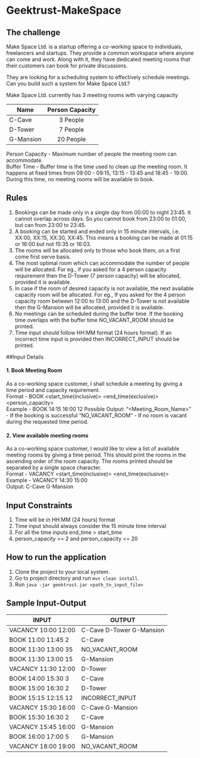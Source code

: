 # Geektrust-MakeSpace

## The challenge
Make Space Ltd. is a startup offering a co-working space to individuals, freelancers and startups. They provide a common workspace where anyone can come and work. Along with it, they have dedicated meeting rooms that their customers can book for private discussions.

They are looking for a scheduling system to effectively schedule meetings. Can you build such a system for Make Space Ltd.?

Make Space Ltd. currently has 3 meeting rooms with varying capacity

| Name        | Person Capacity           |
| ------------- |:-------------:|
| C-Cave      | 3 People |
| D-Tower      | 7 People      |
| G-Mansion | 20 People      |

Person Capacity - Maximum number of people the meeting room can accommodate.<br />
Buffer Time - Buffer time is the time used to clean up the meeting room. It happens at fixed times from 09:00 - 09:15, 13:15 - 13:45 and 18:45 - 19:00. During this time, no meeting rooms will be available to book.

## Rules
1. Bookings can be made only in a single day from 00:00 to night 23:45. It cannot overlap across days. So you cannot book from 23:00 to 01:00, but can from 23:00 to 23:45.
2. A booking can be started and ended only in 15 minute intervals, i.e. XX:00, XX:15, XX:30, XX:45. This means a booking can be made at 01:15 or 16:00 but not 15:35 or 16:03.
3. The rooms will be allocated only to those who book them, on a first come first serve basis.
4. The most optimal room which can accommodate the number of people will be allocated. For eg., if you asked for a 4 person capacity requirement then the D-Tower (7 person capacity) will be allocated, provided it is available.
5. In case if the room of desired capacity is not available, the next available capacity room will be allocated. For eg., If you asked for the 4 person capacity room between 12:00 to 13:00 and the D-Tower is not available then the G-Mansion will be allocated, provided it is available.
6. No meetings can be scheduled during the buffer time. If the booking time overlaps with the buffer time NO_VACANT_ROOM should be printed.
7. Time input should follow HH:MM format (24 hours format). If an incorrect time input is provided then INCORRECT_INPUT should be printed.

##Input Details
#### 1. Book Meeting Room
As a co-working space customer, I shall schedule a meeting by giving a time period and capacity requirement.<br />
Format - BOOK <start_time(inclusive)> <end_time(exclusive)> <person_capacity><br />
Example - BOOK 14:15 16:00 12
Possible Output:
“<Meeting_Room_Name>” - If the booking is successful
“NO_VACANT_ROOM” - If no room is vacant during the requested time period.

#### 2. View available meeting rooms
As a co-working space customer, I would like to view a list of available meeting rooms by giving a time period. This should print the rooms in the ascending order of the room capacity. The rooms printed should be separated by a single space character.<br />
Format - VACANCY <start_time(inclusive)> <end_time(exclusive)><br />
Example - VACANCY 14:30 15:00<br />
Output: C-Cave G-Mansion


## Input Constraints

1. Time will be in HH:MM (24 hours) format
2. Time input should always consider the 15 minute time interval
3. For all the time inputs end_time > start_time
4. person_capacity >= 2 and person_capacity <= 20

## How to run the application
1. Clone the project to your local system.
2. Go to project directory and run `mvn clean install`.
3. Run `java -jar geektrust.jar <path_to_input_file>`

## Sample Input-Output
| INPUT               | OUTPUT                   |
| ------------------- | ------------------------ |
| VACANCY 10:00 12:00 | C-Cave D-Tower G-Mansion |
| BOOK 11:00 11:45 2  | C-Cave                   |
| BOOK 11:30 13:00 35 | NO\_VACANT\_ROOM         |
| BOOK 11:30 13:00 15 | G-Mansion                |
| VACANCY 11:30 12:00 | D-Tower                  |
| BOOK 14:00 15:30 3  | C-Cave                   |
| BOOK 15:00 16:30 2  | D-Tower                  |
| BOOK 15:15 12:15 12 | INCORRECT\_INPUT         |
| VACANCY 15:30 16:00 | C-Cave G-Mansion         |
| BOOK 15:30 16:30 2  | C-Cave                   |
| VACANCY 15:45 16:00 | G-Mansion                |
| BOOK 16:00 17:00 5  | G-Mansion                |
| VACANCY 18:00 19:00 | NO\_VACANT\_ROOM         |
